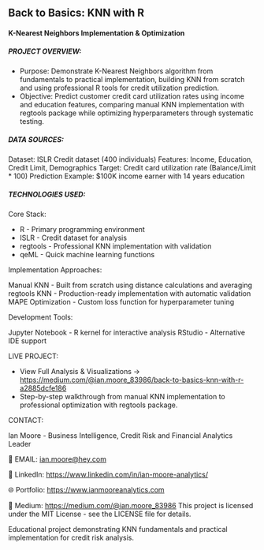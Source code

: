 ## Back to Basics: KNN with R

#### K-Nearest Neighbors Implementation & Optimization

##### PROJECT OVERVIEW:
- Purpose: Demonstrate K-Nearest Neighbors algorithm from fundamentals to practical implementation, building KNN from scratch and using professional R tools for credit utilization prediction.
- Objective: Predict customer credit card utilization rates using income and education features, comparing manual KNN implementation with regtools package while optimizing hyperparameters through systematic testing.

##### DATA SOURCES:

Dataset: ISLR Credit dataset (400 individuals)
Features: Income, Education, Credit Limit, Demographics
Target: Credit card utilization rate (Balance/Limit * 100)
Prediction Example: $100K income earner with 14 years education

##### TECHNOLOGIES USED:
Core Stack:

- R - Primary programming environment
- ISLR - Credit dataset for analysis
- regtools - Professional KNN implementation with validation
- qeML - Quick machine learning functions

Implementation Approaches:

Manual KNN - Built from scratch using distance calculations and averaging
regtools KNN - Production-ready implementation with automatic validation
MAPE Optimization - Custom loss function for hyperparameter tuning

Development Tools:

Jupyter Notebook - R kernel for interactive analysis
RStudio - Alternative IDE support

LIVE PROJECT:
- View Full Analysis & Visualizations → https://medium.com/@ian.moore_83986/back-to-basics-knn-with-r-a2885dcfe186
- Step-by-step walkthrough from manual KNN implementation to professional optimization with regtools package.

CONTACT:

Ian Moore - Business Intelligence, Credit Risk and Financial Analytics Leader

📧 EMAIL: ian.moore@hey.com

💼 LinkedIn: https://www.linkedin.com/in/ian-moore-analytics/

🌐 Portfolio: https://www.ianmooreanalytics.com

📖 Medium: https://medium.com/@ian.moore_83986
This project is licensed under the MIT License - see the LICENSE file for details.

Educational project demonstrating KNN fundamentals and practical implementation for credit risk analysis.